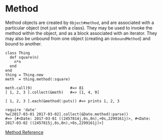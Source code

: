 # Method

Method objects are created by `Object#method`, and are associated with a
particular object (not just with a class). They may be used to invoke the
method within the object, and as a block associated with an iterator. They may
also be unbound from one object (creating an `UnboundMethod`) and bound to
another.

    class Thing
      def square(n)
        n*n
      end
    end
    thing = Thing.new
    meth  = thing.method(:square)

    meth.call(9)                 #=> 81
    [ 1, 2, 3 ].collect(&meth)   #=> [1, 4, 9]

    [ 1, 2, 3 ].each(&method(:puts)) #=> prints 1, 2, 3

    require 'date'
    %w[2017-03-01 2017-03-02].collect(&Date.method(:parse))
    #=> [#<Date: 2017-03-01 ((2457814j,0s,0n),+0s,2299161j)>, #<Date: 2017-03-02 ((2457815j,0s,0n),+0s,2299161j)>]

[Method Reference](https://ruby-doc.org/core-2.6/Method.html)

